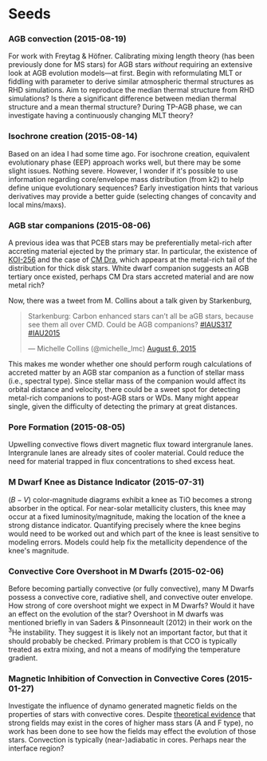 # Seeds

### AGB convection (2015-08-19)

For work with Freytag & Höfner. Calibrating mixing length theory (has been previously done for MS stars) for AGB stars _without_ requiring an extensive look at AGB evolution models&mdash;at first. Begin with reformulating MLT or fiddling with parameter to derive similar atmospheric thermal structures as RHD simulations. Aim to reproduce the median thermal structure from RHD simulations? Is there a significant difference between median thermal structure and a mean thermal structure? During TP-AGB phase, we can investigate having a continuously changing MLT theory?

### Isochrone creation (2015-08-14)

Based on an idea I had some time ago. For isochrone creation, equivalent evolutionary phase (EEP) approach works well, but there may be some slight issues. Nothing severe. However, I wonder if it's possible to use information regarding core/envelope mass distribution (from k2) to help define unique evolutionary sequences? Early investigation hints that various derivatives may provide a better guide (selecting changes of concavity and local mins/maxs).

### AGB star companions (2015-08-06)

A previous idea was that PCEB stars may be preferentially metal-rich after accreting material ejected by the primary star. In particular, the existence of [KOI-256](http://adsabs.harvard.edu/abs/2013ApJ...767..111M) and the case of [CM Dra](http://adsabs.harvard.edu/abs/2014A%26A...571A..70F), which appears at the metal-rich tail of the distribution for thick disk stars. White dwarf companion suggests an AGB tertiary once existed, perhaps CM Dra stars accreted material and are now metal rich?

Now, there was a tweet from M. Collins about a talk given by Starkenburg, 

<blockquote class="twitter-tweet" lang="en"><p lang="en" dir="ltr">Starkenburg: Carbon enhanced stars can’t all be aGB stars, because see them all over CMD. Could be AGB companions? <a href="https://twitter.com/hashtag/IAUS317?src=hash">#IAUS317</a> <a href="https://twitter.com/hashtag/IAU2015?src=hash">#IAU2015</a></p>&mdash; Michelle Collins (@michelle_lmc) <a href="https://twitter.com/michelle_lmc/status/629377540684148736">August 6, 2015</a></blockquote> <script async src="//platform.twitter.com/widgets.js" charset="utf-8"></script>

This makes me wonder whether one should perform rough calculations of accreted matter by an AGB star companion as a function of stellar mass (i.e., spectral type). Since stellar mass of the companion would affect its orbital distance and velocity, there could be a sweet spot for detecting metal-rich companions to post-AGB stars or WDs. Many might appear single, given the difficulty of detecting the primary at great distances.

### Pore Formation (2015-08-05)

Upwelling convective flows divert magnetic flux toward intergranule lanes. Intergranule lanes are already sites of cooler material. Could reduce the need for material trapped in flux concentrations to shed excess heat.

### M Dwarf Knee as Distance Indicator (2015-07-31)

$(B-V)$ color-magnitude diagrams exhibit a knee as TiO becomes a strong absorber in the optical. For near-solar metallicity clusters, this knee may occur at a fixed luminosity/magnitude, making the location of the knee a strong distance indicator. Quantifying precisely where the knee begins would need to be worked out and which part of the knee is least sensitive to modeling errors. Models could help fix the metallicity dependence of the knee's magnitude.

### Convective Core Overshoot in M Dwarfs (2015-02-06)

Before becoming partially convective (or fully convective), many M Dwarfs possess a convective core, radiative shell, and convective outer envelope. How strong of core overshoot might we expect in M Dwarfs? Would it have an effect on the evolution of the star? Overshoot in M dwarfs was mentioned briefly in van Saders & Pinsonneault (2012) in their work on the $^3$He instability. They suggest it is likely not an important factor, but that it should probably be checked. Primary problem is that CCO is typically treated as extra mixing, and not a means of modifying the temperature gradient.

### Magnetic Inhibition of Convection in Convective Cores (2015-01-27)

Investigate the influence of dynamo generated magnetic fields on the properties of stars with convective cores. Despite [theoretical evidence](http://adsabs.harvard.edu/abs/2009ApJ...705.1000F) that strong fields may exist in the cores of higher mass stars (A and F type), no work has been done to see how the fields may effect the evolution of those stars. Convection is typically (near-)adiabatic in cores. Perhaps near the interface region?
